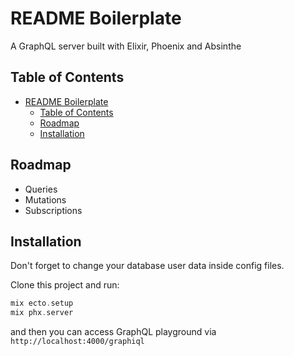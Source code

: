 # README Boilerplate

A GraphQL server built with Elixir, Phoenix and Absinthe

## Table of Contents

- [README Boilerplate](#readme-boilerplate)
  - [Table of Contents](#table-of-contents)
  - [Roadmap](#roadmap)
  - [Installation](#installation)

## Roadmap

- Queries
- Mutations
- Subscriptions

## Installation

Don't forget to change your database user data inside config files.

Clone this project and run:

```elixir
mix ecto.setup
mix phx.server

```

and then you can access GraphQL playground via `http://localhost:4000/graphiql`
